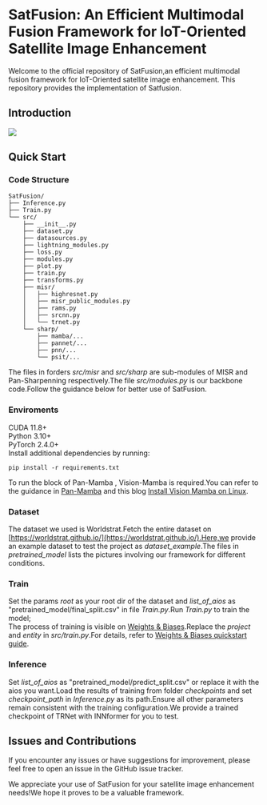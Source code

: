 # SatFusion: An Efficient Multimodal Fusion Framework for IoT-Oriented Satellite Image Enhancement
Welcome to the official repository of SatFusion,an efficient multimodal fusion framework for IoT-Oriented satellite image enhancement. This repository provides the implementation of Satfusion.
## Introduction
![](https://cdn.luogu.com.cn/upload/image_hosting/zltsbcxa.png)
## Quick Start
### Code Structure
```
SatFusion/
├── Inference.py
├── Train.py
└── src/
    ├── __init__.py
    ├── dataset.py
    ├── datasources.py
    ├── lightning_modules.py
    ├── loss.py
    ├── modules.py
    ├── plot.py
    ├── train.py
    ├── transforms.py
    ├── misr/
    │   ├── highresnet.py
    │   ├── misr_public_modules.py
    │   ├── rams.py
    │   ├── srcnn.py
    │   └── trnet.py
    └── sharp/
        ├── mamba/...
        ├── pannet/...
        ├── pnn/...
        └── psit/...
```
The files in forders *src/misr* and *src/sharp* are sub-modules of MISR and Pan-Sharpenning respectively.The file *src/modules.py* is our backbone code.Follow the guidance below for better use of SatFusion.
### Enviroments
CUDA 11.8+  
Python 3.10+  
PyTorch 2.4.0+  
Install additional dependencies by running: 
```
pip install -r requirements.txt  
```
To run the block of Pan-Mamba , Vision-Mamba is required.You can refer to the guidance in [Pan-Mamba](https://github.com/alexhe101/pan-mamba) and this blog [Install Vision Mamba on Linux](https://zhuanlan.zhihu.com/p/687359086).
### Dataset
The dataset we used is Worldstrat.Fetch the entire dataset on [https://worldstrat.github.io/](https://worldstrat.github.io/).Here,we provide an example dataset to test the project as *dataset_example*.The files in *pretrained_model* lists the pictures involving our framework for different conditions.
### Train
Set the params *root* as your root dir of the dataset and *list_of_aios* as "pretrained_model/final_split.csv" in file *Train.py*.Run *Train.py* to train the model;    
The process of training is visible on [Weights & Biases](wandb.ai).Replace the *project* and *entity* in *src/train.py*.For details, refer to [Weights & Biases quickstart guide](https://wandb.ai/quickstart?).
### Inference
Set *list_of_aios* as "pretrained_model/predict_split.csv" or replace it with the aios you want.Load the results of training from folder *checkpoints* and set *checkpoint_path* in *Inference.py* as its path.Ensure all other parameters remain consistent with the training configuration.We provide a trained checkpoint of TRNet with INNformer for you to test.
## Issues and Contributions
If you encounter any issues or have suggestions for improvement, please feel free to open an issue in the GitHub issue tracker.   
  
We appreciate your use of SatFusion for your satellite image enhancement needs!We hope it proves to be a valuable framework.